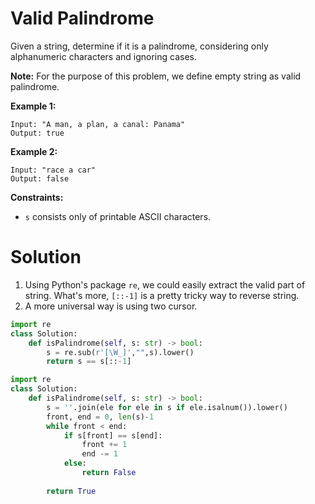# Valid Palindrome

Given a string, determine if it is a palindrome, considering only alphanumeric characters and ignoring cases.

**Note:** For the purpose of this problem, we define empty string as valid palindrome.

**Example 1:**

```
Input: "A man, a plan, a canal: Panama"
Output: true
```

**Example 2:**

```
Input: "race a car"
Output: false
```

 

**Constraints:**

- `s` consists only of printable ASCII characters.



# Solution

1. Using Python's package `re`, we could easily extract the valid part of string. What's more, `[::-1]` is a pretty tricky way to reverse string.
2. A more universal way is using two cursor.

```python
import re
class Solution:
    def isPalindrome(self, s: str) -> bool:
        s = re.sub(r'[\W_]',"",s).lower()
        return s == s[::-1]
```



```python
import re
class Solution:
    def isPalindrome(self, s: str) -> bool:
        s = ''.join(ele for ele in s if ele.isalnum()).lower()
        front, end = 0, len(s)-1
        while front < end:
            if s[front] == s[end]:
                front += 1
                end -= 1
            else:
                return False
        
        return True
```

